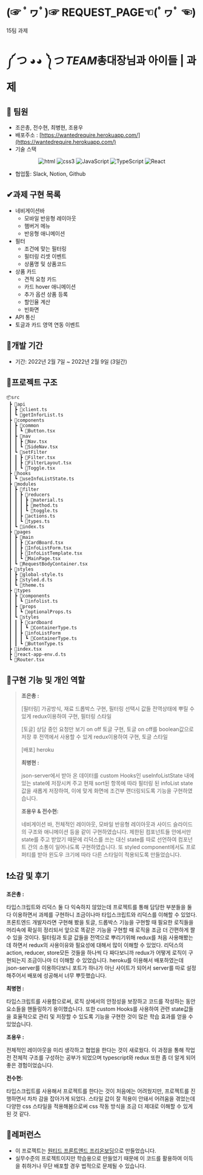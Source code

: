 # **(☞ ﾟヮﾟ)☞ REQUEST_PAGE☜(ﾟヮﾟ ☜)**

15팀 과제

# **༼ つ ◕*◕ ༽つ TEAM*총대장님과 아이들 | 과제**

## **👫 팀원**

- 조은총, 전수현, 최병현, 조용우
- 배포주소 : [https://wantedrequire.herokuapp.com/](https://wantedrequire.herokuapp.com/)
- 기술 스택

<p align="center">
<img alt="html" src="https://img.shields.io/badge/html5-%23E34F26.svg?style=for-the-badge&logo=html5&logoColor=white" />
<img alt="css3" src = "https://img.shields.io/badge/css3-%231572B6.svg?style=for-the-badge&logo=css3&logoColor=white" />
<img alt="JavaScript" src="https://img.shields.io/badge/javascript-%23323330.svg?style=for-the-badge&logo=javascript&logoColor=%23F7DF1E" />
<img alt="TypeScript" src = "https://img.shields.io/badge/TypeScript-%231572B6.svg?style=for-the-badge&logo=TypeScript&logoColor=white" />
<img alt="React" src="https://img.shields.io/badge/react-%2320232a.svg?style=for-the-badge&logo=react&logoColor=%2361DAFB" />
</p>

- 협업툴: Slack, Notion, Github

## **✔과제 구현 목록**

- 네비게이션바
    - 모바일 반응형 레이아웃
    - 햄버거 메뉴
    - 반응형 애니메이션
- 필터
    - 조건에 맞는 필터링
    - 필터링 리셋 이벤트
    - 상품명 및 상품코드
- 상품 카드
    - 견적 요청 카드
    - 카드 hover 애니메이션
    - 추가 옵션 상품 등록
    - 할인율 계산
    - 빈화면
- API 통신
- 토글과 카드 영역 연동 이벤트

## **📆개발 기간**

- 기간: 2022년 2월 7일 ~ 2022년 2월 9일 (3일간)

## **📃프로젝트 구조**

```
📦src
 ┣ 📂api
 ┃ ┣ 📜client.ts
 ┃ ┗ 📜getInforList.ts
 ┣ 📂components
 ┃ ┣ 📂common
 ┃ ┃ ┗ 📜Button.tsx
 ┃ ┣ 📂nav
 ┃ ┃ ┣ 📜Nav.tsx
 ┃ ┃ ┗ 📜SideNav.tsx
 ┃ ┗ 📂setFilter
 ┃ ┃ ┣ 📜Filter.tsx
 ┃ ┃ ┣ 📜FilterLayout.tsx
 ┃ ┃ ┗ 📜Toggle.tsx
 ┣ 📂hooks
 ┃ ┗ 📜useInfoListState.ts
 ┣ 📂modules
 ┃ ┣ 📂filter
 ┃ ┃ ┣ 📂reducers
 ┃ ┃ ┃ ┣ 📜material.ts
 ┃ ┃ ┃ ┣ 📜method.ts
 ┃ ┃ ┃ ┗ 📜toggle.ts
 ┃ ┃ ┣ 📜actions.ts
 ┃ ┃ ┗ 📜types.ts
 ┃ ┗ 📜index.ts
 ┣ 📂pages
 ┃ ┣ 📂main
 ┃ ┃ ┣ 📜CardBoard.tsx
 ┃ ┃ ┣ 📜InfoListForm.tsx
 ┃ ┃ ┣ 📜InfoListTemplate.tsx
 ┃ ┃ ┗ 📜MainPage.tsx
 ┃ ┗ 📜RequestBodyContainer.tsx
 ┣ 📂styles
 ┃ ┣ 📜global-style.ts
 ┃ ┣ 📜styled.d.ts
 ┃ ┗ 📜theme.ts
 ┣ 📂types
 ┃ ┣ 📂components
 ┃ ┃ ┗ 📜infolist.ts
 ┃ ┣ 📂props
 ┃ ┃ ┗ 📜optionalProps.ts
 ┃ ┗ 📂styles
 ┃ ┃ ┣ 📂cardboard
 ┃ ┃ ┃ ┗ 📜ContainerType.ts
 ┃ ┃ ┣ 📂infoListForm
 ┃ ┃ ┃ ┗ 📜ContainerType.ts
 ┃ ┃ ┗ 📜ButtonType.ts
 ┣ 📜index.tsx
 ┣ 📜react-app-env.d.ts
 ┗ 📜Router.tsx
```

## **🔎구현 기능 및 개인 역할**

> **조은총 :**
> 
> 
> [필터링] 가공방식, 재료 드롭박스 구현, 필터링 선택시 값들 전역상태에 뿌릴 수 있게 redux이용하여 구현, 필터링 스타일
> 
> [토글] 상담 중인 요청만 보기 on off 토글 구현, 토글 on off를 boolean값으로 저장 후 전역에서 사용할 수 있게 redux이용하여 구현, 토글 스타일
> 
> [배포] heroku
> 
> **최병현 :** 
> 
> json-server에서 받아 온 데이터를 custom Hooks인 useInfoListState 내에 있는 state에 저장시켜 주고 현재 sort된 항목에 따라 필터링 된 infoList state값을 새롭게 저장하여, 이에 맞게 화면에 조건부 랜더링되도록 기능을 구현하였습니다.
> 
> **조용우 & 전수현:**
> 
> 네비게이션 바, 전체적인 레이아웃, 모바일 반응형 레이아웃과 사이드 슬라이드의 구조와 애니메이션 등을 같이 구현하였습니다. 제한된 컴포넌트들 안에서만 state를 주고 받았기 때문에 리덕스를 쓰는 대신 state를 따로 선언하여 컴포넌트 간의 소통이 일어나도록 구현하였습니다. 또 styled component에서도 프로퍼티를 받아 윈도우 크기에 따라 다른 스타일이 적용되도록 만들었습니다. 
> 

## **❗소감 및 후기**

**조은총 :** 

타입스크립트와 리덕스 둘 다 익숙하지 않았는데 프로젝트를 통해 담당한 부분들을 둘 다 이용하면서 과제를 구현하니 조금이나마 타입스크립트와 리덕스를 이해할 수 있었다. 프론트엔드 개발자라면 구현해  봤을 토글, 드롭박스 기능을 구현할 때 필요한 로직들을 머리속에 확실히 정리되서 앞으로 똑같은 기능을 구현할 때 로직을 조금 더 간편하게 짤 수 있을 것이다. 필터링과 토글 값들을 전역으로 뿌리기위해 redux를 처음 사용해봤는데 하면서 redux의 사용이유와 필요성에 대해서 많이 이해할 수 있었다. 리덕스의 action, reducer, store모든 것들을 하나씩 다 짜다보니까 redux가 어떻게 로직이 구현되는지 조금이나마 더 이해할 수 있었습니다. heroku를 이용해서 배포하였는데 json-server를 이용하다보니 포트가 하나가 아닌 사이트가 되어서 server를 따로 설정해주어서 배포에 성공해서 너무 뿌듯했습니다. 

**최병현 :** 

타입스크립트를 사용함으로써, 로직 상에서의 안정성을 보장하고 코드를 작성하는 동안요소들을 핸들링하기 용이했습니다. 또한 custom Hooks를 사용하여 관련 state값들을 효율적으로 관리 및 저장할 수 있도록 기능을 구현한 것이 많은 학습 효과를 얻을 수 있었습니다.

**조용우 :** 

전체적인 레이아웃을 미리 생각하고 협업을 한다는 것이 새로웠다. 이 과정을 통해 작업 전 전체적 구조를 구성하는 공부가 되었으며 typescript와 redux 또한 좀 더 알게 되어 좋은 경험이었습니다.

**전수현:** 

타입스크립트를 사용해서 프로젝트를 한다는 것이 처음에는 어려웠지만, 프로젝트를 진행하면서 차차 감을 잡아가게 되었다. 스타일 값이 잘 적용이 안돼서 어려움을 겪었는데 다양한 css 스타일을 적용해봄으로써 css 작동 방식을 조금 더 제대로 이해할 수 있게 된 것 같다.

## **📕레퍼런스**

- 이 프로젝트는 [원티드 프론트엔드 프리온보딩](https://www.wanted.co.kr/events/pre_onboarding_course_6)으로 만들었습니다.
- 실무수준의 프로젝트이지만 학습용으로 만들었기 때문에 이 코드를 활용하여 이득을 취하거나 무단 배포할 경우 법적으로 문제될 수 있습니다.
